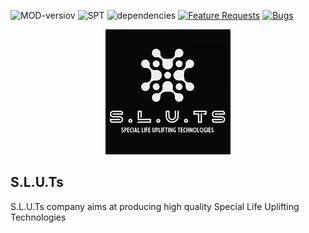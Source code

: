 ![MOD-versiov](https://img.shields.io/badge/MOD%20version-1.0.0-blue) ![SPT](https://img.shields.io/badge/BASE%20version-3.7.1-blue) ![dependencies](https://img.shields.io/badge/dependencies-none-green) [![Feature Requests](https://img.shields.io/github/issues/Bulld0z3r-SPT/S.L.U.Ts/feature-request.svg)](https://github.com/Bulld0z3r-SPT/S.L.U.Ts/issues?q=is%3Aopen+is%3Aissue+label%3Afeature-request+sort%3Areactions-%2B1-desc) [![Bugs](https://img.shields.io/github/issues/Bulld0z3r-SPT/S.L.U.Ts/bug.svg)](https://github.com/Bulld0z3r-SPT/S.L.U.Ts/issues?utf8=✓&q=is%3Aissue+is%3Aopen+label%3Abug)

<p align="center">
    <img src="https://raw.githubusercontent.com/Bulld0z3r-SPT/S.L.U.Ts/master/content/SLUTs_x200.png" height="200">
</p>

## S.L.U.Ts
S.L.U.Ts company aims at producing high quality Special Life Uplifting Technologies



